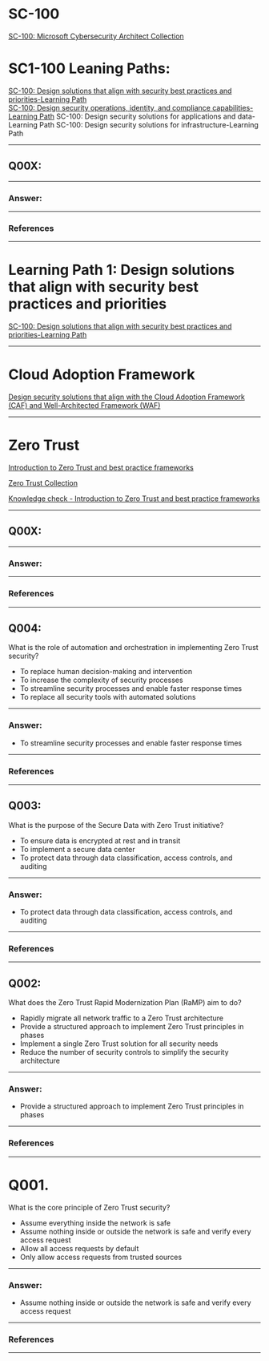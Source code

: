 ﻿# SC-100

[SC-100: Microsoft Cybersecurity Architect Collection](https://learn.microsoft.com/en-us/collections/2ym5sxj253z633)  

# SC1-100 Leaning Paths:

[SC-100: Design solutions that align with security best practices and priorities-Learning Path](https://learn.microsoft.com/en-us/training/paths/sc-100-design-solutions-best-practices-priorities/)   
[SC-100: Design security operations, identity, and compliance capabilities-Learning Path]()
SC-100: Design security solutions for applications and data-Learning Path
SC-100: Design security solutions for infrastructure-Learning Path 

---

## Q00X:

---

### Answer:

---

### References


---

# Learning Path 1: Design solutions that align with security best practices and priorities

[SC-100: Design solutions that align with security best practices and priorities-Learning Path](https://learn.microsoft.com/en-us/training/paths/sc-100-design-solutions-best-practices-priorities/)  

---

# Cloud Adoption Framework

[Design security solutions that align with the Cloud Adoption Framework (CAF) and Well-Architected Framework (WAF)](https://learn.microsoft.com/en-us/training/modules/design-solutions-align-cloud-adoption-framework-well-architected-framework/)  


---

# Zero Trust

[Introduction to Zero Trust and best practice frameworks](https://learn.microsoft.com/en-us/training/modules/introduction-zero-trust-best-practice-frameworks/)  

[Zero Trust Collection](https://learn.microsoft.com/en-us/collections/kjqkh7d6d0oqjn)  

[Knowledge check - Introduction to Zero Trust and best practice frameworks](https://learn.microsoft.com/en-us/training/modules/introduction-zero-trust-best-practice-frameworks/6-knowledge-check)  

---

## Q00X:

---

### Answer:

---

### References

---

## Q004:

What is the role of automation and orchestration in implementing Zero Trust security? 

- To replace human decision-making and intervention
- To increase the complexity of security processes
- To streamline security processes and enable faster response times
- To replace all security tools with automated solutions

---

### Answer:
- To streamline security processes and enable faster response times

---

### References

---

## Q003:

What is the purpose of the Secure Data with Zero Trust initiative? 

- To ensure data is encrypted at rest and in transit
- To implement a secure data center
- To protect data through data classification, access controls, and auditing
 
---

### Answer:
- To protect data through data classification, access controls, and auditing

---

### References

---

## Q002:

What does the Zero Trust Rapid Modernization Plan (RaMP) aim to do? 

- Rapidly migrate all network traffic to a Zero Trust architecture
- Provide a structured approach to implement Zero Trust principles in phases
- Implement a single Zero Trust solution for all security needs
- Reduce the number of security controls to simplify the security architecture

---

### Answer:
- Provide a structured approach to implement Zero Trust principles in phases

---

### References

---

# Q001. 

What is the core principle of Zero Trust security? 

- Assume everything inside the network is safe
- Assume nothing inside or outside the network is safe and verify every access request
- Allow all access requests by default
- Only allow access requests from trusted sources

---

### Answer:
- Assume nothing inside or outside the network is safe and verify every access request

---

### References

---